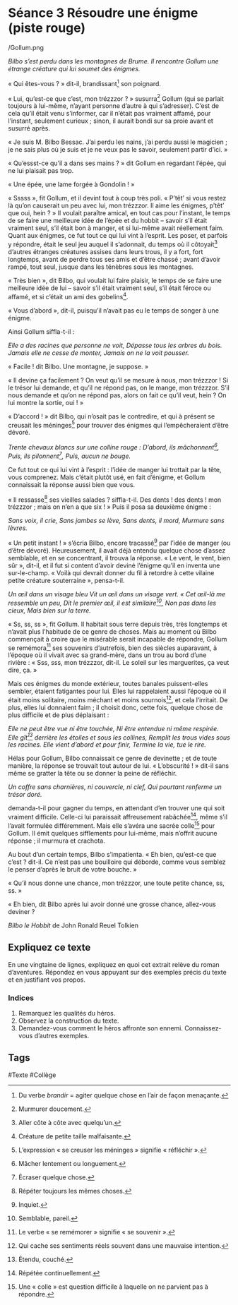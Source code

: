 # Séance 3 Résoudre une énigme (piste rouge)

/Gollum.png

*Bilbo s’est perdu dans les montagnes de Brume. Il rencontre Gollum une étrange créature qui lui soumet des énigmes.*

« Qui êtes-vous ? » dit-il, brandissant[^1] son poignard.

« Lui, qu’est-ce que c’est, mon trézzzor ? » susurra[^2] Gollum (qui se parlait toujours à lui-même, n’ayant personne d’autre à qui s’adresser). C’est de cela qu’il était venu s’informer, car il n’était pas vraiment affamé, pour l’instant, seulement curieux ; sinon, il aurait bondi sur sa proie avant et susurré après.

« Je suis M. Bilbo Bessac. J’ai perdu les nains, j’ai perdu aussi le magicien ; je ne sais plus où je suis et je ne veux pas le savoir, seulement partir d’ici. »

« Qu’essst-ce qu’il a dans ses mains ? » dit Gollum en regardant l’épée, qui ne lui plaisait pas trop.

« Une épée, une lame forgée à Gondolin ! »

« Sssss », fit Gollum, et il devint tout à coup très poli. « P’têt’ si vous restez là qu’on causerait un peu avec lui, mon trézzzor. Il aime les énigmes, p’têt’ que oui, hein ? » Il voulait paraître amical, en tout cas pour l’instant, le temps de se faire une meilleure idée de l’épée et du hobbit – savoir s’il était vraiment seul, s’il était bon à manger, et si lui-même avait réellement faim. Quant aux énigmes, ce fut tout ce qui lui vint à l’esprit. Les poser, et parfois y répondre, était le seul jeu auquel il s’adonnait, du temps où il côtoyait[^3] d’autres étranges créatures assises dans leurs trous, il y a fort, fort longtemps, avant de perdre tous ses amis et d’être chassé ; avant d’avoir rampé, tout seul, jusque dans les ténèbres sous les montagnes.

« Très bien », dit Bilbo, qui voulait lui faire plaisir, le temps de se faire une meilleure idée de lui – savoir s’il était vraiment seul, s’il était féroce ou affamé, et si c’était un ami des gobelins[^4].

« Vous d’abord », dit-il, puisqu’il n’avait pas eu le temps de songer à une énigme.

Ainsi Gollum siffla-t-il :

*Elle a des racines que personne ne voit,*
*Dépasse tous les arbres du bois.*
*Jamais elle ne cesse de monter,*
*Jamais on ne la voit pousser.*

« Facile ! dit Bilbo. Une montagne, je suppose. »

« Il devine ça facilement ? On veut qu’il se mesure à nous, mon trézzzor ! Si le trésor lui demande, et qu’il ne répond pas, on le mange, mon trézzzor. S’il nous demande et qu’on ne répond pas, alors on fait ce qu’il veut, hein ? On lui montre la sortie, oui ! »

« D’accord ! » dit Bilbo, qui n’osait pas le contredire, et qui à présent se creusait les méninges[^5] pour trouver des énigmes qui l’empêcheraient d’être dévoré.

*Trente chevaux blancs sur une colline rouge :*
*D’abord, ils mâchonnent[^6],*
*Puis, ils pilonnent[^7],*
*Puis, aucun ne bouge.*

Ce fut tout ce qui lui vint à l’esprit : l’idée de manger lui trottait par la tête, vous comprenez. Mais c’était plutôt usé, en fait d’énigme, et Gollum connaissait la réponse aussi bien que vous.

« Il ressasse[^8] ses vieilles salades ? siffla-t-il. Des dents ! des dents ! mon trézzzor ; mais on n’en a que six ! » Puis il posa sa deuxième énigme :

*Sans voix, il crie,*
*Sans jambes se lève,*
*Sans dents, il mord,*
*Murmure sans lèvres.*

« Un petit instant ! » s’écria Bilbo, encore tracassé[^9] par l’idée de manger (ou d’être dévoré). Heureusement, il avait déjà entendu quelque chose d’assez semblable, et en se concentrant, il trouva la réponse. « Le vent, le vent, bien sûr », dit-il, et il fut si content d’avoir deviné l’énigme qu’il en inventa une sur-le-champ. « Voilà qui devrait donner du fil à retordre à cette vilaine petite créature souterraine », pensa-t-il.

*Un œil dans un visage bleu*
*Vit un œil dans un visage vert.*
*« Cet œil-là me ressemble un peu,*
*Dit le premier œil, il est similaire[^10],*
*Non pas dans les cieux,*
*Mais bien sur la terre.*

« Ss, ss, ss », fit Gollum. Il habitait sous terre depuis très, très longtemps et n’avait plus l’habitude de ce genre de choses. Mais au moment où Bilbo commençait à croire que le misérable serait incapable de répondre, Gollum se remémora[^11] ses souvenirs d’autrefois, bien des siècles auparavant, à l’époque où il vivait avec sa grand-mère, dans un trou au bord d’une rivière : « Sss, sss, mon trézzzor, dit-il. Le soleil sur les marguerites, ça veut dire, ça. »

Mais ces énigmes du monde extérieur, toutes banales puissent-elles sembler, étaient fatigantes pour lui. Elles lui rappelaient aussi l’époque où il était moins solitaire, moins méchant et moins sournois[^12], et cela l’irritait. De plus, elles lui donnaient faim ; il choisit donc, cette fois, quelque chose de plus difficile et de plus déplaisant :

*Elle ne peut être vue ni être touchée,*
*Ni être entendue ni même respirée.*
*Elle gît[^13] derrière les étoiles et sous les collines,*
*Remplit les trous vides sous les racines.*
*Elle vient d’abord et pour finir,*
*Termine la vie, tue le rire.*

Hélas pour Gollum, Bilbo connaissait ce genre de devinette ; et de toute manière, la réponse se trouvait tout autour de lui. « L’obscurité ! » dit-il sans même se gratter la tête ou se donner la peine de réfléchir.

*Un coffre sans charnières, ni couvercle, ni clef,*
*Qui pourtant renferme un trésor doré.*

demanda-t-il pour gagner du temps, en attendant d’en trouver une qui soit vraiment difficile. Celle-ci lui paraissait affreusement rabâchée[^14], même s’il l’avait formulée différemment. Mais elle s’avéra une sacrée colle[^15] pour Gollum. Il émit quelques sifflements pour lui-même, mais n’offrit aucune réponse ; il murmura et crachota.

Au bout d’un certain temps, Bilbo s’impatienta. « Eh bien, qu’est-ce que c’est ? dit-il. Ce n’est pas une bouilloire qui déborde, comme vous semblez le penser d’après le bruit de votre bouche. »

« Qu’il nous donne une chance, mon trézzzor, une toute petite chance, ss, ss. »

« Eh bien, dit Bilbo après lui avoir donné une grosse chance, allez-vous deviner ? 

*Bilbo le Hobbit* de John Ronald Reuel Tolkien

## Expliquez ce texte
En une vingtaine de lignes, expliquez en quoi cet extrait relève du roman d’aventures. Répondez en vous appuyant sur des exemples précis du texte et en justifiant vos propos.

### Indices
1. Remarquez les qualités du héros.
2. Observez la construction du texte.
3. Demandez-vous comment le héros affronte son ennemi. Connaissez-vous d’autres exemples.

[^1]:	Du verbe *brandir* = agiter quelque chose en l’air de façon menaçante.
[^2]:	Murmurer doucement.
[^3]:	Aller côte à côte avec quelqu’un.
[^4]:	Créature de petite taille malfaisante.
[^5]:	L’expression « se creuser les méninges » signifie « réfléchir ».
[^6]:	Mâcher lentement ou longuement.
[^7]:	Écraser quelque chose.
[^8]:	Répéter toujours les mêmes choses.
[^9]:	Inquiet.
[^10]:	Semblable, pareil.
[^11]:	Le verbe « se remémorer » signifie « se souvenir ».
[^12]:	Qui cache ses sentiments réels souvent dans une mauvaise intention.
[^13]:	Étendu, couché.
[^14]:	Répétée continuellement.
[^15]:	Une « colle » est question difficile à laquelle on ne parvient pas à répondre.

## Tags

#Texte #Collège 